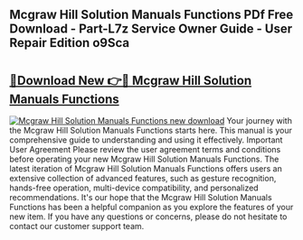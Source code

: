 ## Mcgraw Hill Solution Manuals Functions PDf Free Download - Part-L7z Service Owner Guide - User Repair Edition o9Sca

# <h2><a href="http://bc82819.oget.top/?id=Mcgraw+Hill+Solution+Manuals+Functions">🔗Download New 👉🔴 Mcgraw Hill Solution Manuals Functions</a></h2>

[![Mcgraw Hill Solution Manuals Functions new download](https://i.imgur.com/5g1atiW.png)](http://bc82819.oget.top/?id=Mcgraw+Hill+Solution+Manuals+Functions)
Your journey with the Mcgraw Hill Solution Manuals Functions starts here. This manual is your comprehensive guide to understanding and using it effectively. Important User Agreement Please review the user agreement terms and conditions before operating your new Mcgraw Hill Solution Manuals Functions. The latest iteration of Mcgraw Hill Solution Manuals Functions offers users an extensive collection of advanced features, such as gesture recognition, hands-free operation, multi-device compatibility, and personalized recommendations. It's our hope that the Mcgraw Hill Solution Manuals Functions has been a helpful companion as you explore the features of your new item. If you have any questions or concerns, please do not hesitate to contact our customer support team.
